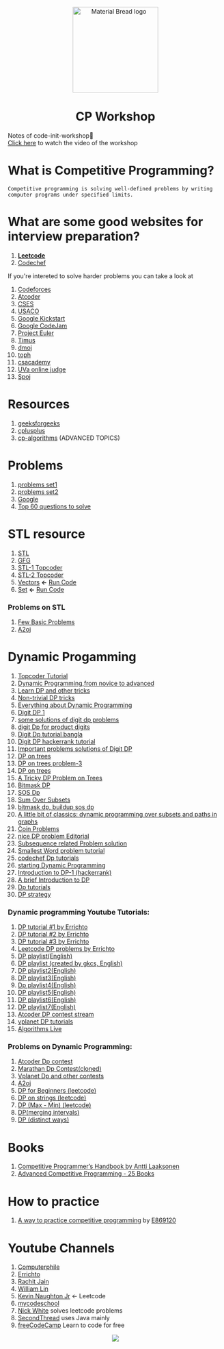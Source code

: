 <p align="center">
 
  <img width="200" src="https://emojipedia-us.s3.amazonaws.com/source/microsoft-teams/337/technologist-light-skin-tone_1f9d1-1f3fb-200d-1f4bb.png" alt="Material Bread logo">
 <h1 align="center">CP Workshop</h1>
</p>
Notes of code-init-workshop📝<br>
<a href="https://youtu.be/JVE3-sxTcaM">Click here</a> to watch the video of the workshop<br>

# What is Competitive Programming?<br>
```
Competitive programming is solving well-defined problems by writing computer programs under specified limits.
```

# What are some good websites for interview preparation?<br>
 1) **[Leetcode](https://www.codechef.com/)**<br>
 2) [Codechef](https://leetcode.com/)<br>

If you're intereted to solve harder problems you can take a look at <br>
1) [Codeforces](https://codeforces.com/)<br>
2) [Atcoder](https://atcoder.jp/)<br>
3) [CSES](https://cses.fi/problemset/)<br>
4) [USACO](http://www.usaco.org/index.php?page=contests)<br>
5) [Google Kickstart](https://codingcompetitions.withgoogle.com/kickstart/archive)<br>
6) [Google CodeJam](https://codingcompetitions.withgoogle.com/codejam/archive)<br>
7) [Project Euler](https://projecteuler.net/archives)<br>
8) [Timus](https://acm.timus.ru/problemset.aspx)<br>
9) [dmoj](https://dmoj.ca/problems/)<br>
10) [toph](https://toph.co/problems)<br>
11) [csacademy](https://csacademy.com/contest/interview-archive/)<br>
12) [UVa online judge](https://onlinejudge.org/index.php?option=com_onlinejudge&Itemid=13)<br>
13) [Spoj](https://www.spoj.com/problems/classical/)<br>

# Resources
1) [geeksforgeeks](https://www.geeksforgeeks.org/)<br>
2) [cplusplus](https://www.cplusplus.com/doc/tutorial/)<br>
3) [cp-algorithms](https://cp-algorithms.com/) (ADVANCED TOPICS)<br>

# Problems
1) [problems set1](https://github.com/rajathpi/cp-workshop/blob/main/Leetcode%20Preparation.pdf)<br>
2) [problems set2](https://github.com/rajathpi/cp-workshop/blob/main/DataStructures.pdf)<br>
3) [Google](https://leetcode.com/list/5ysk3zs5)<br>
4) [Top 60 questions to solve](https://leetcode.com/list/5ykwp077)<br>

# STL resource
1) [STL](http://www.martinbroadhurst.com/stl/table_of_contents.html)<br>
2) [GFG](https://www.geeksforgeeks.org/the-c-standard-template-library-stl/)<br>
3) [STL-1 Topcoder](https://www.topcoder.com/thrive/articles/Power%20up%20C++%20with%20the%20Standard%20Template%20Library%20Part%20One)<br>
4) [STL-2 Topcoder](https://www.topcoder.com/thrive/articles/Power%20up%20C++%20with%20the%20Standard%20Template%20Library%20Part%20Two:%20Advanced%20Uses)<br>
5) [Vectors](https://github.com/rajathpi/cp-workshop/blob/main/vector.cpp)  **<-**  [Run Code](https://ideone.com/71rAMc)<br>
6) [Set](https://github.com/rajathpi/cp-workshop/blob/main/SET%20.cpp)  **<-**  [Run Code](https://ideone.com/6xKNNx)<br>

### Problems on STL
1) [Few Basic Problems](https://www.hackerearth.com/login/?next=/challenges/competitive/code-monk-c-stl/problems/)<br>
2) [A2oj](https://a2oj.com/Category166.html)<br>

# Dynamic Progamming

1) [Topcoder Tutorial](https://www.topcoder.com/community/competitive-programming/tutorials/dynamic-programming-from-novice-to-advanced/)<br>
2) [Dynamic Programming,from novice to advanced](https://www.cnblogs.com/drizzlecrj/archive/2007/10/26/939159.html)<br>
3) [Learn DP and other tricks](https://www.codechef.com/certification/data-structures-and-algorithms/prepare#foundation)<br>
4) [Non-trivial DP tricks](https://codeforces.com/blog/entry/47764)<br>
5) [Everything about Dynamic Programming](https://codeforces.com/blog/entry/43256)<br>
6) [Digit DP 1](https://codeforces.com/blog/entry/53960)<br>
7) [some solutions of digit dp problems](https://codeforces.com/blog/entry/7221)<br>
8) [digit Dp for product digits](https://codeforces.com/blog/entry/53286)<br>
9) [Digit Dp tutorial bangla](http://shakilcompetitiveprogramming.blogspot.com/2015/09/digit-dp.html)<br>
10) [Digit DP hackerrank tutorial](https://www.hackerrank.com/topics/digit-dp)<br>
11) [Important problems solutions of Digit DP](http://gautamdegitdp.blogspot.com/)<br>
12) [DP on trees](https://codeforces.com/blog/entry/20935)<br>
13) [DP on trees problem-3](https://codeforces.com/blog/entry/63257)<br>
14) [DP on trees](https://www.commonlounge.com/discussion/8573ee40c4cb4673824c867715a5bc7b)<br>
15) [A Tricky DP Problem on Trees](http://rachitiitr.blogspot.com/2017/05/a-tricky-dp-problem-on-trees.html)<br>
16) [Bitmask DP](https://www.hackerearth.com/practice/algorithms/dynamic-programming/bit-masking/tutorial/)<br>
17) [SOS Dp](https://codeforces.com/blog/entry/45223)<br>
18) [Sum Over Subsets](https://www.geeksforgeeks.org/sum-subsets-dynamic-programming/)<br>
19) [bitmask dp, buildup sos dp](https://algowarehouse.blogspot.com/2018/01/bitmask-dp-buildup-to-sos-dp-pt-2.html)<br>
20) [A little bit of classics: dynamic programming over subsets and paths in graphs](https://codeforces.com/blog/entry/337)<br>
21) [Coin Problems](https://writeoption.medium.com/coin-problem-lets-code-2-0-83b607bdcfdc)<br>
22) [nice DP problem Editorial](https://medium.com/spidernitt/problem-c-codeforces-round-455-293ac65c10d6)<br>
23) [Subsequence related Problem solution](https://writeoption.medium.com/subsequence-of-length-3-2766e834303b)<br>
24) [Smallest Word problem tutorial](https://medium.com/spidernitt/smallest-word-e98611c09555)<br>
25) [codechef Dp tutorials](https://www.codechef.com/wiki/tutorial-dynamic-programming)<br>
26) [starting Dynamic Programming](https://www.quora.com/How-can-one-start-solving-dynamic-programming-problems)<br>
27) [Introduction to DP-1 (hackerrank)](https://www.hackerearth.com/practice/algorithms/dynamic-programming/introduction-to-dynamic-programming-1/tutorial/)<br>
28) [A brief Introduction to DP](https://drive.google.com/file/d/1K68sWVc5e4MnyACr2i5sLKWIhShn638S/view)<br>
29) [Dp tutorials](https://www.vplanetcoding.com/course2#698A)<br>
30) [DP strategy](https://www.quora.com/How-can-I-be-perfect-in-dynamic-programming-How-should-I-practice/answer/Bohdan-Pryshchenko?ch=10&share=9a742611&srid=DDSy)<br>

### Dynamic programming Youtube Tutorials:

1) [DP tutorial #1 by Errichto](https://youtu.be/YBSt1jYwVfU)<br>
2) [DP tutorial #2 by Errichto](https://youtu.be/1mtvm2ubHCY)<br>
3) [DP tutorial #3 by Errichto](https://youtu.be/pwpOC1dph6U)<br>
4) [Leetcode DP problems by Errichto](https://youtu.be/8RIqJDDgtU8)<br>
5) [DP playlist(English)](https://youtube.com/playlist?list=PLamzFoFxwoNjtJZoNNAlYQ_Ixmm2s-CGX)<br>
6) [DP playlist (created by gkcs, English)](https://www.youtube.com/playlist?list=PLMCXHnjXnTnto1pZVvH7rbZ9W5neZ7Yhc)<br>
7) [DP playlist2(English)](https://www.youtube.com/playlist?list=PLiQ766zSC5jM2OKVr8sooOuGgZkvnOCTI)<br>
8) [DP playlist3(English)](https://www.youtube.com/playlist?list=PLrmLmBdmIlpsHaNTPP_jHHDx_os9ItYXr)<br>
9) [Dp playlist4(English)](https://www.youtube.com/playlist?list=PLJULIlvhz0rE83NKhnq7acXYIeA0o1dXb)<br>
10) [DP playlist5(English)](https://www.youtube.com/playlist?list=PLqM7alHXFySGbXhWx7sBJEwY2DnhDjmxm)<br>
11) [DP playlist6(English)](https://www.youtube.com/playlist?list=PLfBJlB6T2eOtMXgK3FLUTawHjzpIEySHF)<br>
12) [DP playlist7(English)](https://www.youtube.com/playlist?list=PLawezQIZQjju9cZPjjD1vQK8IuNxcRD8u)<br>
13) [Atcoder DP contest stream](https://www.youtube.com/watch?v=FAQxdm0bTaw)<br>
14) [vplanet DP tutorials](https://www.youtube.com/channel/UCdNNY8Y8meG3z9Wy6MTzcLg/videos)<br>
15) [Algorithms Live](https://www.youtube.com/channel/UCBLr7ISa_YDy5qeATupf26w/featured)<br>

### Problems on Dynamic Programming:
1) [Atcoder Dp contest](https://atcoder.jp/contests/dp/tasks)<br>
2) [Marathan Dp Contest(cloned)](https://vjudge.net/contest/202878)<br>
3) [Vplanet Dp and other contests](https://codeforces.com/group/hK6hgc8x94/contests)<br>
4) [A2oj](https://a2oj.com/Category33.html)<br>
5) [DP for Beginners (leetcode)](https://leetcode.com/list/5yki62o1)<br>
6) [DP on strings (leetcode)](https://leetcode.com/list/5yk73e2v)<br>
7) [DP (Max - Min) (leetcode)](https://leetcode.com/list/5yk773i6)<br>
8) [DP(merging intervals)](https://leetcode.com/list/5yk7vj6m)<br>
9) [DP (distinct ways)](https://leetcode.com/list/5yk7a24s)<br>

# Books
1) [Competitive Programmer’s Handbook by Antti Laaksonen](https://cses.fi/book/book.pdf)<br>
2) [Advanced Competitive Programming - 25 Books](https://archive.org/details/advanced-competitive-programming/Advanced-Data-Structure)<br>

# How to practice
1) [A way to practice competitive programming](https://github.com/rajathpi/cp-workshop/blob/main/%5BTutorial%5D%20A%20Way%20to%20Practice%20Competitive%20Programming.pdf) by [E869120](https://codeforces.com/profile/E869120)<br>

# Youtube Channels
1) [Computerphile](https://www.youtube.com/user/Computerphile)<br>
2) [Errichto](https://www.youtube.com/channel/UCBr_Fu6q9iHYQCh13jmpbrg)<br>
3) [Rachit Jain](https://www.youtube.com/channel/UC9fDC_eBh9e_bogw87DbGKQ)<br>
4) [William Lin](https://www.youtube.com/channel/UCKuDLsO0Wwef53qdHPjbU2Q)<br>
5) [Kevin Naughton Jr](https://www.youtube.com/c/KevinNaughtonJr) <- Leetcode<br>
6) [mycodeschool](https://www.youtube.com/user/mycodeschool)<br>
7) [Nick White](https://www.youtube.com/channel/UC1fLEeYICmo3O9cUsqIi7HA) solves leetcode problems<br>
8) [SecondThread](https://www.youtube.com/channel/UCXbCohpE9IoVQUD2Ifg1d1g) uses Java mainly<br>
9) [freeCodeCamp](https://www.youtube.com/channel/UC8butISFwT-Wl7EV0hUK0BQ) Learn to code for free<br>

<p align="center">
<img src="https://imgur.com/nSj2xCk.png" >
</p>
